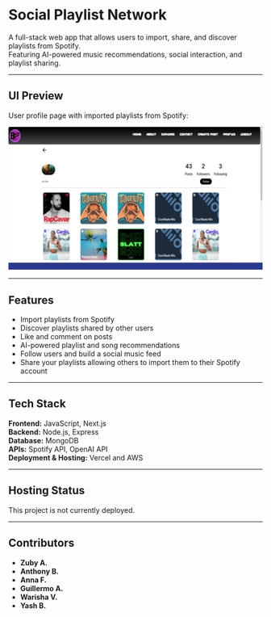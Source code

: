 # Social Playlist Network

A full-stack web app that allows users to import, share, and discover playlists from Spotify.  
Featuring AI-powered music recommendations, social interaction, and playlist sharing.

---

## UI Preview

User profile page with imported playlists from Spotify:

![Homepage Screenshot](images/homepage.png)

---

## Features

- Import playlists from Spotify
- Discover playlists shared by other users  
- Like and comment on posts  
- AI-powered playlist and song recommendations  
- Follow users and build a social music feed  
- Share your playlists allowing others to import them to their Spotify account

---

## Tech Stack

**Frontend:** JavaScript, Next.js  
**Backend:** Node.js, Express  
**Database:** MongoDB  
**APIs:** Spotify API, OpenAI API  
**Deployment & Hosting:** Vercel and AWS  

---

## Hosting Status

This project is not currently deployed.  

---

## Contributors
- **Zuby A.**
- **Anthony B.**
- **Anna F.**
- **Guillermo A.**
- **Warisha V.**
- **Yash B.** 
